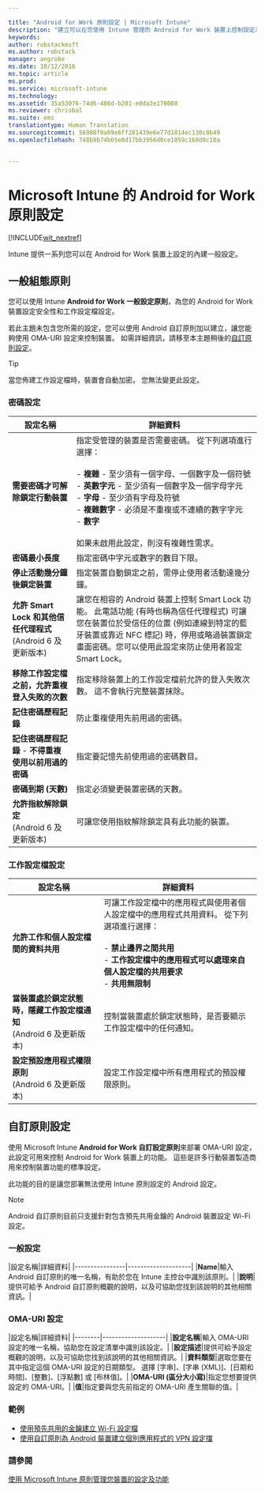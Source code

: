 ```yaml
---

title: "Android for Work 原則設定 | Microsoft Intune"
description: "建立可以在您使用 Intune 管理的 Android for Work 裝置上控制設定及功能的原則。"
keywords: 
author: robstackmsft
ms.author: robstack
manager: angrobe
ms.date: 10/12/2016
ms.topic: article
ms.prod: 
ms.service: microsoft-intune
ms.technology: 
ms.assetid: 35a53076-74d6-486d-b201-e0da2e170008
ms.reviewer: chrisbal
ms.suite: ems
translationtype: Human Translation
ms.sourcegitcommit: 56988f0a69e6ff281439e6e77d1814ec130c8b49
ms.openlocfilehash: 748b9b74b65e8d17bb3956d0ce1859c160d8c10a


---
```


# <a name="android-for-work-policy-settings-in-microsoft-intune"></a>Microsoft Intune 的 Android for Work 原則設定

[!INCLUDE[wit_nextref](../includes/afw_rollout_disclaimer.md)]

Intune 提供一系列您可以在 Android for Work 裝置上設定的內建一般設定。

## <a name="general-configuration-policy"></a>一般組態原則

您可以使用 Intune **Android for Work 一般設定原則**，為您的 Android for Work 裝置設定安全性和工作設定檔設定。

若此主題未包含您所需的設定，您可以使用 Android 自訂原則加以建立，讓您能夠使用 OMA-URI 設定來控制裝置。 如需詳細資訊，請移至本主題稍後的[自訂原則設定](#custom-policy-settings)。

> [!TIP]
> 當您佈建工作設定檔時，裝置會自動加密。 您無法變更此設定。

### <a name="password-settings"></a>密碼設定

|設定名稱|詳細資料|
|----------------|-|
|**需要密碼才可解除鎖定行動裝置**|指定受管理的裝置是否需要密碼。 從下列選項進行選擇：<br><br>- **複雜** - 至少須有一個字母、一個數字及一個符號<br>- **英數字元** - 至少須有一個數字及一個字母字元<br>- **字母** - 至少須有字母及符號<br>- **複雜數字** - 必須是不重複或不連續的數字字元<br>- **數字**<br><br>如果未啟用此設定，則沒有複雜性需求。|
|**密碼最小長度**|指定密碼中字元或數字的數目下限。|
|**停止活動幾分鐘後鎖定裝置**|指定裝置自動鎖定之前，需停止使用者活動達幾分鐘。|
|**允許 Smart Lock 和其他信任代理程式**<br>(Android 6 及更新版本)|讓您在相容的 Android 裝置上控制 Smart Lock 功能。 此電話功能 (有時也稱為信任代理程式) 可讓您在裝置位於受信任的位置 (例如連線到特定的藍牙裝置或靠近 NFC 標記) 時，停用或略過裝置鎖定畫面密碼。您可以使用此設定來防止使用者設定 Smart Lock。|
|**移除工作設定檔之前，允許重複登入失敗的次數**|指定移除裝置上的工作設定檔前允許的登入失敗次數。 這不會執行完整裝置抹除。|
|**記住密碼歷程記錄**|防止重複使用先前用過的密碼。|
|**記住密碼歷程記錄** - **不得重複使用以前用過的密碼**|指定要記憶先前使用過的密碼數目。|
|**密碼到期 (天數)**|指定必須變更裝置密碼的天數。|
|**允許指紋解除鎖定**<br>(Android 6 及更新版本)|可讓您使用指紋解除鎖定具有此功能的裝置。|


### <a name="work-profile-settings"></a>工作設定檔設定

|設定名稱|詳細資料|
|----------------|-|
|**允許工作和個人設定檔間的資料共用**|可讓工作設定檔中的應用程式與使用者個人設定檔中的應用程式共用資料。 從下列選項進行選擇：<br><br>- **禁止邊界之間共用**<br>- **工作設定檔中的應用程式可以處理來自個人設定檔的共用要求**<br>- **共用無限制**|
|**當裝置處於鎖定狀態時，隱藏工作設定檔通知**<br>(Android 6 及更新版本)|控制當裝置處於鎖定狀態時，是否要顯示工作設定檔中的任何通知。|
|**設定預設應用程式權限原則**<br>(Android 6 及更新版本)|設定工作設定檔中所有應用程式的預設權限原則。|




## <a name="custom-policy-settings"></a>自訂原則設定
使用 Microsoft Intune **Android for Work 自訂設定原則**來部署 OMA-URI 設定，此設定可用來控制 Android for Work 裝置上的功能。 這些是許多行動裝置製造商用來控制裝置功能的標準設定。

此功能的目的是讓您部署無法使用 Intune 原則設定的 Android 設定。

> [!NOTE]
> Android 自訂原則目前只支援針對包含預先共用金鑰的 Android 裝置設定 Wi-Fi 設定。

### <a name="general-settings"></a>一般設定

|設定名稱|詳細資料|
    |----------------|--------------------|
    |**Name**|輸入 Android 自訂原則的唯一名稱，有助於您在 Intune 主控台中識別該原則。|
    |**說明**|提供可給予 Android 自訂原則概觀的說明，以及可協助您找到該說明的其他相關資訊。|

### <a name="omauri-settings"></a>OMA-URI 設定

   |設定名稱|詳細資料|
    |--------|--------------------|
    |**設定名稱**|輸入 OMA-URI 設定的唯一名稱，協助您在設定清單中識別該設定。|
    |**設定描述**|提供可給予設定概觀的說明，以及可協助您找到該說明的其他相關資訊。|
    |**資料類型**|選取您要在其中指定這個 OMA-URI 設定的日期類型。 選擇 [字串]、[字串 (XML)]、[日期和時間]、[整數]、[浮點數] 或 [布林值]。|
    |**OMA-URI (區分大小寫)**|指定您想要提供設定的 OMA-URI。|
    |**值**|指定要與您先前指定的 OMA-URI 產生關聯的值。|

### <a name="examples"></a>範例

- [使用預先共用的金鑰建立 Wi-Fi 設定檔](pre-shared-key-wi-fi-profile.md)
- [使用自訂原則為 Android 裝置建立個別應用程式的 VPN 設定擋](per-app-vpn-for-android-pulse-secure.md)

### <a name="see-also"></a>請參閱
[使用 Microsoft Intune 原則管理您裝置的設定及功能](manage-settings-and-features-on-your-devices-with-microsoft-intune-policies.md)



<!--HONumber=Nov16_HO1-->


